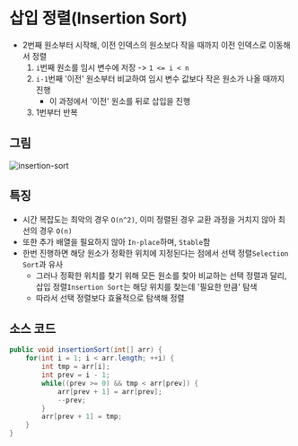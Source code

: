 # 삽입 정렬(Insertion Sort)
- 2번째 원소부터 시작해, 이전 인덱스의 원소보다 작을 때까지 이전 인덱스로 이동해서 정렬
  1. `i`번째 원소를 임시 변수에 저장 -> `1 <= i < n`
  2. `i-1`번째 '이전' 원소부터 비교하여 임시 변수 값보다 작은 원소가 나올 때까지 진행
     - 이 과정에서 '이전' 원소를 뒤로 삽입을 진행
  3. 1번부터 반복

## 그림
![insertion-sort](https://github.com/pray92/computer-science-study/assets/11500877/758dec3d-5e52-4acd-8a9c-a9b3cd95933c)

## 특징
- 시간 복잡도는 최악의 경우 `O(n^2)`, 이미 정렬된 경우 교환 과정을 거치지 않아 최선의 경우 `O(n)`
- 또한 추가 배열을 필요하지 않아 `In-place`하며, `Stable`함
- 한번 진행하면 해당 원소가 정확한 위치에 지정된다는 점에서 선택 정렬`Selection Sort`과 유사
  - 그러나 정확한 위치를 찾기 위해 모든 원소를 찾아 비교하는 선택 정렬과 달리, 삽입 정렬`Insertion Sort`는 해당 위치를 찾는데 '필요한 만큼' 탐색
  - 따라서 선택 정렬보다 효율적으로 탐색해 정렬

## 소스 코드
```java
public void insertionSort(int[] arr) {
    for(int i = 1; i < arr.length; ++i) {
        int tmp = arr[i];
        int prev = i - 1;
        while((prev >= 0) && tmp < arr[prev]) {
            arr[prev + 1] = arr[prev];
            --prev;
        }
        arr[prev + 1] = tmp;
    }    
}
```